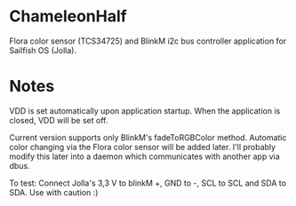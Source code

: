 ChameleonHalf
=============

Flora color sensor (TCS34725) and BlinkM i2c bus controller application for Sailfish OS (Jolla).


Notes
=====

VDD is set automatically upon application startup. When the application is closed, VDD will be set off.

Current version supports only BlinkM's fadeToRGBColor method. Automatic color changing via the Flora color sensor will be added later. I'll probably modify this later into a daemon which communicates with another app via dbus.

To test: Connect Jolla's 3,3 V to blinkM +, GND to -, SCL to SCL and SDA to SDA. Use with caution :)
